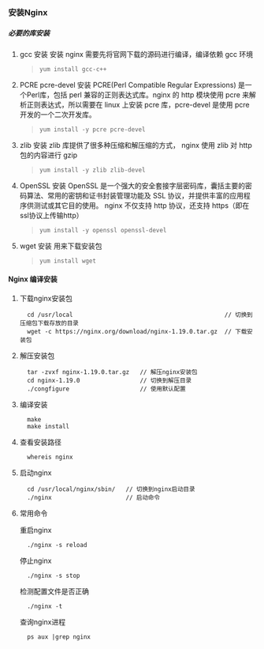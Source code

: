 ### 安装Nginx
##### 必要的库安装
1. gcc 安装
  安装 nginx 需要先将官网下载的源码进行编译，编译依赖 gcc 环境   
    >``` yum install gcc-c++  ```
2. PCRE pcre-devel 安装
  PCRE(Perl Compatible Regular Expressions) 是一个Perl库，包括 perl 兼容的正则表达式库。nginx 的 http 模块使用 pcre 来解析正则表达式，所以需要在 linux 上安装 pcre 库，pcre-devel 是使用 pcre 开发的一个二次开发库。
    >``` yum install -y pcre pcre-devel ```
3. zlib 安装
  zlib 库提供了很多种压缩和解压缩的方式， nginx 使用 zlib 对 http 包的内容进行 gzip 
    >``` yum install -y zlib zlib-devel ```
4. OpenSSL 安装
  OpenSSL 是一个强大的安全套接字层密码库，囊括主要的密码算法、常用的密钥和证书封装管理功能及 SSL 协议，并提供丰富的应用程序供测试或其它目的使用。
  nginx 不仅支持 http 协议，还支持 https（即在ssl协议上传输http）
    >``` yum install -y openssl openssl-devel ```
5. wget 安装
  用来下载安装包
    >``` yum install wget ```

#### Nginx 编译安装
1. 下载nginx安装包  
    ```
      cd /usr/local                                           // 切换到压缩包下载存放的目录
      wget -c https://nginx.org/download/nginx-1.19.0.tar.gz  // 下载安装包
    ```
2. 解压安装包
    ```
      tar -zvxf nginx-1.19.0.tar.gz   // 解压nginx安装包
      cd nginx-1.19.0                 // 切换到解压目录
      ./congfigure                    // 使用默认配置
    ```
3. 编译安装
    ```
      make
      make install
    ```    
4. 查看安装路径
    ``` 
      whereis nginx 
    ```
5. 启动nginx
    ```
      cd /usr/local/nginx/sbin/   // 切换到nginx启动目录
      ./nginx                     // 启动命令
     ```    
6. 常用命令

    重启nginx
    ``` 
      ./nginx -s reload 
    ```

    停止nginx 
    ``` 
      ./nginx -s stop 
    ```

    检测配置文件是否正确  
    ``` 
      ./nginx -t 
    ```

    查询nginx进程
    ``` 
      ps aux |grep nginx 
    ```


